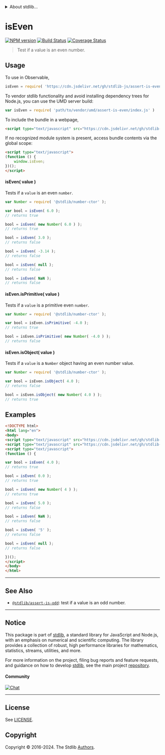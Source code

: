 <!--

@license Apache-2.0

Copyright (c) 2018 The Stdlib Authors.

Licensed under the Apache License, Version 2.0 (the "License");
you may not use this file except in compliance with the License.
You may obtain a copy of the License at

   http://www.apache.org/licenses/LICENSE-2.0

Unless required by applicable law or agreed to in writing, software
distributed under the License is distributed on an "AS IS" BASIS,
WITHOUT WARRANTIES OR CONDITIONS OF ANY KIND, either express or implied.
See the License for the specific language governing permissions and
limitations under the License.

-->


<details>
  <summary>
    About stdlib...
  </summary>
  <p>We believe in a future in which the web is a preferred environment for numerical computation. To help realize this future, we've built stdlib. stdlib is a standard library, with an emphasis on numerical and scientific computation, written in JavaScript (and C) for execution in browsers and in Node.js.</p>
  <p>The library is fully decomposable, being architected in such a way that you can swap out and mix and match APIs and functionality to cater to your exact preferences and use cases.</p>
  <p>When you use stdlib, you can be absolutely certain that you are using the most thorough, rigorous, well-written, studied, documented, tested, measured, and high-quality code out there.</p>
  <p>To join us in bringing numerical computing to the web, get started by checking us out on <a href="https://github.com/stdlib-js/stdlib">GitHub</a>, and please consider <a href="https://opencollective.com/stdlib">financially supporting stdlib</a>. We greatly appreciate your continued support!</p>
</details>

# isEven

[![NPM version][npm-image]][npm-url] [![Build Status][test-image]][test-url] [![Coverage Status][coverage-image]][coverage-url] <!-- [![dependencies][dependencies-image]][dependencies-url] -->

> Test if a value is an even number.



<section class="usage">

## Usage

To use in Observable,

```javascript
isEven = require( 'https://cdn.jsdelivr.net/gh/stdlib-js/assert-is-even@v0.2.2-umd/browser.js' )
```

To vendor stdlib functionality and avoid installing dependency trees for Node.js, you can use the UMD server build:

```javascript
var isEven = require( 'path/to/vendor/umd/assert-is-even/index.js' )
```

To include the bundle in a webpage,

```html
<script type="text/javascript" src="https://cdn.jsdelivr.net/gh/stdlib-js/assert-is-even@v0.2.2-umd/browser.js"></script>
```

If no recognized module system is present, access bundle contents via the global scope:

```html
<script type="text/javascript">
(function () {
    window.isEven;
})();
</script>
```

#### isEven( value )

Tests if a `value` is an even `number`.

<!-- eslint-disable no-new-wrappers -->

```javascript
var Number = require( '@stdlib/number-ctor' );

var bool = isEven( 6.0 );
// returns true

bool = isEven( new Number( 6.0 ) );
// returns true

bool = isEven( 3.0 );
// returns false

bool = isEven( -3.14 );
// returns false

bool = isEven( null );
// returns false

bool = isEven( NaN );
// returns false
```

#### isEven.isPrimitive( value )

Tests if a `value` is a primitive even `number`.

<!-- eslint-disable no-new-wrappers -->

```javascript
var Number = require( '@stdlib/number-ctor' );

var bool = isEven.isPrimitive( -4.0 );
// returns true

bool = isEven.isPrimitive( new Number( -4.0 ) );
// returns false
```

#### isEven.isObject( value )

Tests if a `value` is a `Number` object having an even number value.

<!-- eslint-disable no-new-wrappers -->

```javascript
var Number = require( '@stdlib/number-ctor' );

var bool = isEven.isObject( 4.0 );
// returns false

bool = isEven.isObject( new Number( 4.0 ) );
// returns true
```

</section>

<!-- /.usage -->

<section class="examples">

## Examples

<!-- eslint-disable no-new-wrappers -->

<!-- eslint no-undef: "error" -->

```html
<!DOCTYPE html>
<html lang="en">
<body>
<script type="text/javascript" src="https://cdn.jsdelivr.net/gh/stdlib-js/number-ctor@umd/browser.js"></script>
<script type="text/javascript" src="https://cdn.jsdelivr.net/gh/stdlib-js/assert-is-even@v0.2.2-umd/browser.js"></script>
<script type="text/javascript">
(function () {

var bool = isEven( 4.0 );
// returns true

bool = isEven( 0.0 );
// returns true

bool = isEven( new Number( 4 ) );
// returns true

bool = isEven( 5.0 );
// returns false

bool = isEven( NaN );
// returns false

bool = isEven( '5' );
// returns false

bool = isEven( null );
// returns false

})();
</script>
</body>
</html>
```

</section>

<!-- /.examples -->

<!-- Section for related `stdlib` packages. Do not manually edit this section, as it is automatically populated. -->

<section class="related">

* * *

## See Also

-   <span class="package-name">[`@stdlib/assert-is-odd`][@stdlib/assert/is-odd]</span><span class="delimiter">: </span><span class="description">test if a value is an odd number.</span>

</section>

<!-- /.related -->

<!-- Section for all links. Make sure to keep an empty line after the `section` element and another before the `/section` close. -->


<section class="main-repo" >

* * *

## Notice

This package is part of [stdlib][stdlib], a standard library for JavaScript and Node.js, with an emphasis on numerical and scientific computing. The library provides a collection of robust, high performance libraries for mathematics, statistics, streams, utilities, and more.

For more information on the project, filing bug reports and feature requests, and guidance on how to develop [stdlib][stdlib], see the main project [repository][stdlib].

#### Community

[![Chat][chat-image]][chat-url]

---

## License

See [LICENSE][stdlib-license].


## Copyright

Copyright &copy; 2016-2024. The Stdlib [Authors][stdlib-authors].

</section>

<!-- /.stdlib -->

<!-- Section for all links. Make sure to keep an empty line after the `section` element and another before the `/section` close. -->

<section class="links">

[npm-image]: http://img.shields.io/npm/v/@stdlib/assert-is-even.svg
[npm-url]: https://npmjs.org/package/@stdlib/assert-is-even

[test-image]: https://github.com/stdlib-js/assert-is-even/actions/workflows/test.yml/badge.svg?branch=v0.2.2
[test-url]: https://github.com/stdlib-js/assert-is-even/actions/workflows/test.yml?query=branch:v0.2.2

[coverage-image]: https://img.shields.io/codecov/c/github/stdlib-js/assert-is-even/main.svg
[coverage-url]: https://codecov.io/github/stdlib-js/assert-is-even?branch=main

<!--

[dependencies-image]: https://img.shields.io/david/stdlib-js/assert-is-even.svg
[dependencies-url]: https://david-dm.org/stdlib-js/assert-is-even/main

-->

[chat-image]: https://img.shields.io/gitter/room/stdlib-js/stdlib.svg
[chat-url]: https://app.gitter.im/#/room/#stdlib-js_stdlib:gitter.im

[stdlib]: https://github.com/stdlib-js/stdlib

[stdlib-authors]: https://github.com/stdlib-js/stdlib/graphs/contributors

[umd]: https://github.com/umdjs/umd
[es-module]: https://developer.mozilla.org/en-US/docs/Web/JavaScript/Guide/Modules

[deno-url]: https://github.com/stdlib-js/assert-is-even/tree/deno
[deno-readme]: https://github.com/stdlib-js/assert-is-even/blob/deno/README.md
[umd-url]: https://github.com/stdlib-js/assert-is-even/tree/umd
[umd-readme]: https://github.com/stdlib-js/assert-is-even/blob/umd/README.md
[esm-url]: https://github.com/stdlib-js/assert-is-even/tree/esm
[esm-readme]: https://github.com/stdlib-js/assert-is-even/blob/esm/README.md
[branches-url]: https://github.com/stdlib-js/assert-is-even/blob/main/branches.md

[stdlib-license]: https://raw.githubusercontent.com/stdlib-js/assert-is-even/main/LICENSE

<!-- <related-links> -->

[@stdlib/assert/is-odd]: https://github.com/stdlib-js/assert-is-odd/tree/umd

<!-- </related-links> -->

</section>

<!-- /.links -->
